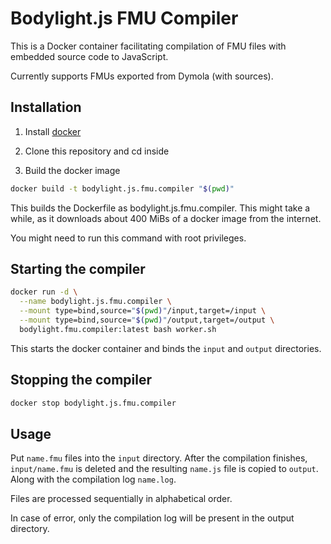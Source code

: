 # Bodylight.js FMU Compiler

This is a Docker container facilitating compilation of FMU files with embedded
source code to JavaScript.

Currently supports FMUs exported from Dymola (with sources).

## Installation

1. Install [docker](https://docs.docker.com/install/)

2. Clone this repository and cd inside

2. Build the docker image
```bash
docker build -t bodylight.js.fmu.compiler "$(pwd)"
```
 This builds the Dockerfile as bodylight.js.fmu.compiler. This might take a while, as it downloads about 400 MiBs of a docker image from the internet.

 You might need to run this command with root privileges.

## Starting the compiler
```bash
docker run -d \
  --name bodylight.js.fmu.compiler \
  --mount type=bind,source="$(pwd)"/input,target=/input \
  --mount type=bind,source="$(pwd)"/output,target=/output \
  bodylight.fmu.compiler:latest bash worker.sh
```
This starts the docker container and binds the `input` and `output` directories.

## Stopping the compiler
```bash
docker stop bodylight.js.fmu.compiler
```

## Usage

Put `name.fmu` files into the `input` directory. After the compilation finishes,
`input/name.fmu` is deleted and the resulting `name.js` file is copied to
`output`. Along with the compilation log `name.log`.

Files are processed sequentially in alphabetical order.

In case of error, only the compilation log will be present in the output directory.
